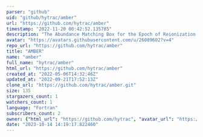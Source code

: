 ```yaml
---
parser: "github"
uid: "github/hytrac/amber"
url: "https://github.com/hytrac/amber"
timestamp: "2022-11-20 00:42:52.135785"
description: "The Abundance Matching Box for the Epoch of Reionization (AMBER) is a semi-numerical code for modeling the cosmic dawn and reionization."
avatar: "https://avatars.githubusercontent.com/u/26089602?v=4"
repo_url: "https://github.com/hytrac/amber"
title: "AMBER"
name: "amber"
full_name: "hytrac/amber"
html_url: "https://github.com/hytrac/amber"
created_at: "2022-05-06T14:32:46Z"
updated_at: "2022-09-21T17:52:13Z"
clone_url: "https://github.com/hytrac/amber.git"
size: 135
stargazers_count: 1
watchers_count: 1
language: "Fortran"
subscribers_count: 2
owner: {"html_url": "https://github.com/hytrac", "avatar_url": "https://avatars.githubusercontent.com/u/26089602?v=4", "login": "hytrac", "type": "User"}
date: "2023-10-14 14:19:17.822460"
---
```


